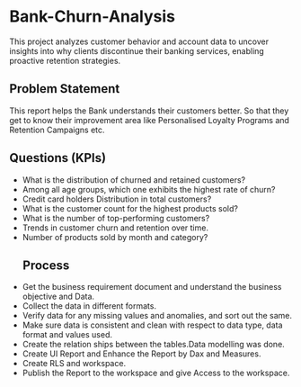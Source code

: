 # Bank-Churn-Analysis
This project analyzes customer behavior and account data to uncover insights into why clients discontinue their banking services, enabling proactive retention strategies.

## Problem Statement

This report helps the Bank understands their customers better. So that they get to know their improvement area  like Personalised Loyalty Programs and Retention Campaigns  etc.
## Questions (KPIs)
- What is the distribution of churned and retained customers?
- Among all age groups, which one exhibits the highest rate of churn?
- Credit card holders Distribution in total customers?
- What is the customer count for the highest products sold?
- What is the number of top-performing customers?
- Trends in customer churn and retention over time.
- Number of products sold by month and category?
  ## Process
- Get the business requirement document and understand the business objective and Data.
- Collect the data in different formats.
- Verify data for any missing values and anomalies, and sort out the same.
- Make sure data is consistent and clean with respect to data type, data format and values used.
- Create the relation ships between the tables.Data modelling was done.
- Create UI Report and Enhance the Report by Dax and Measures.
- Create RLS and workspace.
- Publish the Report to the workspace and give Access to the workspace.




